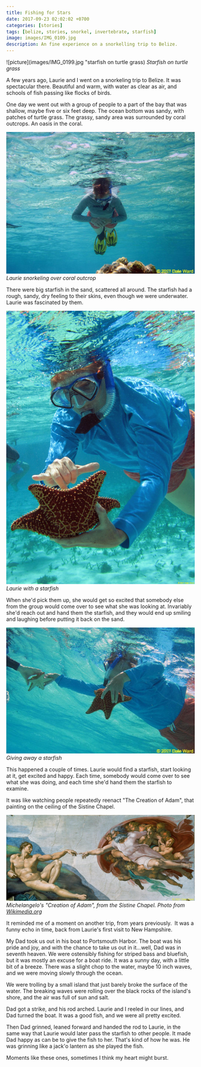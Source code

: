 ```yaml
---
title: Fishing for Stars
date: 2017-09-23 02:02:02 +0700
categories: [stories]
tags: [belize, stories, snorkel, invertebrate, starfish]
image: images/IMG_0109.jpg
description: An fine experience on a snorkelling trip to Belize.
---
```


![picture](images/IMG_0199.jpg "starfish on turtle grass)
*Starfish on turtle grass*

A few years ago, Laurie and I went on a snorkeling trip to Belize. It was spectacular there. Beautiful and warm, with water as clear as air, and schools of fish passing like flocks of birds.


One day we went out with a group of people to a part of the bay that was shallow, maybe five or six feet deep. The ocean bottom was sandy, with patches of turtle grass. The grassy, sandy area was surrounded by coral outcrops. An oasis in the coral.

![picture](images/IMG_0375-1.jpg "laurie snorkeling")
*Laurie snorkeling over coral outcrop*

There were big starfish in the sand, scattered all around. The starfish had a rough, sandy, dry feeling to their skins, even though we were underwater. Laurie was fascinated by them.

![picture](images/IMG_0631.jpg "Laurie with a starfish")
*Laurie with a starfish*

When she'd pick them up, she would get so excited that somebody else from the group would come over to see what she was looking at. Invariably she'd reach out and hand them the starfish, and they would end up smiling and laughing before putting it back on the sand.

![picture](images/IMG_0630.jpg "Giving away a starfish")
*Giving away a starfish*

This happened a couple of times. Laurie would find a starfish, start looking at it, get excited and happy. Each time, somebody would come over to see what she was doing, and each time she'd hand them the starfish to examine.

It was like watching people repeatedly reenact "The Creation of Adam", that painting on the ceiling of the Sistine Chapel.

![picture](images/IMG_0456.jpg "Creation")
*Michelangelo's "Creation of Adam", from the Sistine Chapel. Photo from [Wikimedia.org](https://upload.wikimedia.org/wikipedia/commons/6/64/Creaci%C3%B3n_de_Ad%C3%A1n_%28Miguel_%C3%81ngel%29.jpg)*

It reminded me of a moment on another trip, from years previously.  It was a funny echo in time, back from Laurie's first visit to New Hampshire.

My Dad took us out in his boat to Portsmouth Harbor. The boat was his pride and joy, and with the chance to take us out in it...well, Dad was in seventh heaven. We were ostensibly fishing for striped bass and bluefish, but it was mostly an excuse for a boat ride. It was a sunny day, with a little bit of a breeze. There was a slight chop to the water, maybe 10 inch waves, and we were moving slowly through the ocean.

We were trolling by a small island that just barely broke the surface of the water. The breaking waves were rolling over the black rocks of the island's shore, and the air was full of sun and salt.

Dad got a strike, and his rod arched. Laurie and I reeled in our lines, and Dad turned the boat. It was a good fish, and we were all pretty excited.

Then Dad grinned, leaned forward and handed the rod to Laurie, in the same way that Laurie would later pass the starfish to other people. It made Dad happy as can be to give the fish to her. That's kind of how he was. He was grinning like a jack'o lantern as she played the fish.

Moments like these ones, sometimes I think my heart might burst.
